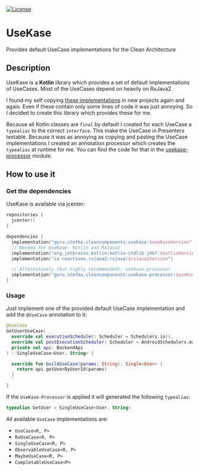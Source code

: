 <!--[![CircleCI](https://img.shields.io/circleci/project/github/StefMa/UseKase.svg)](https://circleci.com/gh/StefMa/UseKase)-->
[![License](https://img.shields.io/badge/License-MIT-blue.svg)](https://opensource.org/licenses/MIT)
<!--[![Download](https://api.bintray.com/packages/stefma/maven/UseKase/images/download.svg) ](https://bintray.com/stefma/maven/UseKase/_latestVersion)-->

# UseKase
Provides default UseCase implementations for the Clean Architecture

## Description
UseKase is a **Kotlin** library which provides a set of default implementations of UseCases.
Most of the UseCases depend on heavily on RxJava2.

I found my self copying [these implementations](https://github.com/StefMa/UseKase/tree/master/usekase/src/main/java/guru/stefma/cleancomponents/usecase) in new projects again and again. Even if these contain only some lines of code it was just annoying. So I decided to create this library which provides these for me.

Because all Kotlin classes are `final` by default I created for each UseCase a `typealias` to the correct `interface`. This make the UseCase in Presenters testable. Because it was as annoying as copying and pasting the UseCase implementations I created an annotation processor which creates the `typealias` at runtime for me. You can find the code for that in the [usekase-processor](https://github.com/StefMa/UseKase/tree/master/usekase-processor) module.

## How to use it

### Get the dependencies
UseKase is available via jcenter:

```kotlin
repositories {
  jcenter()
}

dependencies {
  implementation("guru.stefma.cleancomponents:usekase:$useKaseVersion")
  // Needed for UseKase: Kotlin and RxJava2
  implementation("org.jetbrains.kotlin:kotlin-stdlib-jdk7:$kotlinVersion")
  implementation("io.reactivex.rxjava2:rxjava:$rxJava2Version")

  // Alternatively (but highly recommended): usekase-processor
  implementation("guru.stefma.cleancomponents:usekase-processor:$useKaseVersion")
}
```

### Usage
Just implement one of the provided default UseCase implementation and add the `@UseCase` annotation to it:
```kotlin
@UseCase
GetUserUseCase(
  override val executionScheduler: Scheduler = Schedulers.io(),
  override val postExecutionScheduler: Scheduler = AndroidSchedulers.mainThread(),
  private val api: BackendApi
) : SingleUseCase<User, String> {

  override fun buildUseCase(params: String): Single<User> {
    return api.getUserByUserId(params)
  }

}
```

If the `UseKase-Processor` is applied it will generated the following `typealias`:
```kotlin
typealias GetUser = SingleUseCase<User, String>
```

All available `UseCase` implementations are:
* `UseCase<R, P>`
* `RxUseCase<R, P>`
* `SingleUseCase<R, P>`
* `ObservableUseCase<R, P>`
* `MaybeUseCase<R, P>`
* `CompletableUseCase<P>`

